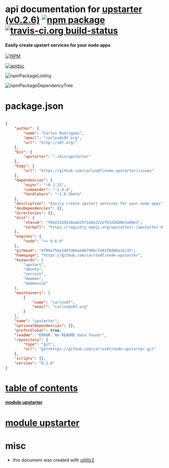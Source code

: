 # api documentation for  [upstarter (v0.2.6)](https://github.com/carlos8f/node-upstarter)  [![npm package](https://img.shields.io/npm/v/npmdoc-upstarter.svg?style=flat-square)](https://www.npmjs.org/package/npmdoc-upstarter) [![travis-ci.org build-status](https://api.travis-ci.org/npmdoc/node-npmdoc-upstarter.svg)](https://travis-ci.org/npmdoc/node-npmdoc-upstarter)
#### Easily create upstart services for your node apps

[![NPM](https://nodei.co/npm/upstarter.png?downloads=true)](https://www.npmjs.com/package/upstarter)

[![apidoc](https://npmdoc.github.io/node-npmdoc-upstarter/build/screenCapture.buildNpmdoc.browser.%2Fhome%2Ftravis%2Fbuild%2Fnpmdoc%2Fnode-npmdoc-upstarter%2Ftmp%2Fbuild%2Fapidoc.html.png)](https://npmdoc.github.io/node-npmdoc-upstarter/build/apidoc.html)

![npmPackageListing](https://npmdoc.github.io/node-npmdoc-upstarter/build/screenCapture.npmPackageListing.svg)

![npmPackageDependencyTree](https://npmdoc.github.io/node-npmdoc-upstarter/build/screenCapture.npmPackageDependencyTree.svg)



# package.json

```json

{
    "author": {
        "name": "Carlos Rodriguez",
        "email": "carlos@s8f.org",
        "url": "http://s8f.org/"
    },
    "bin": {
        "upstarter": "./bin/upstarter"
    },
    "bugs": {
        "url": "https://github.com/carlos8f/node-upstarter/issues"
    },
    "dependencies": {
        "async": "~0.1.22",
        "commander": "~1.0.4",
        "handlebars": "~1.0.5beta"
    },
    "description": "Easily create upstart services for your node apps",
    "devDependencies": {},
    "directories": {},
    "dist": {
        "shasum": "f04221b5b10aa625f2a6e222efb1d26b0e2a08e3",
        "tarball": "https://registry.npmjs.org/upstarter/-/upstarter-0.2.6.tgz"
    },
    "engines": {
        "node": ">= 0.6.0"
    },
    "gitHead": "4f09af5be24bf4b6ae067996cfe03f8d9ba32c35",
    "homepage": "https://github.com/carlos8f/node-upstarter",
    "keywords": [
        "upstart",
        "ubuntu",
        "service",
        "daemon",
        "daemonize"
    ],
    "maintainers": [
        {
            "name": "carlos8f",
            "email": "carlos@s8f.org"
        }
    ],
    "name": "upstarter",
    "optionalDependencies": {},
    "preferGlobal": true,
    "readme": "ERROR: No README data found!",
    "repository": {
        "type": "git",
        "url": "git+https://github.com/carlos8f/node-upstarter.git"
    },
    "scripts": {},
    "version": "0.2.6"
}
```



# <a name="apidoc.tableOfContents"></a>[table of contents](#apidoc.tableOfContents)

#### [module upstarter](#apidoc.module.upstarter)



# <a name="apidoc.module.upstarter"></a>[module upstarter](#apidoc.module.upstarter)



# misc
- this document was created with [utility2](https://github.com/kaizhu256/node-utility2)
